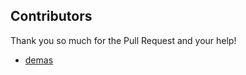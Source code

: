 ## Contributors

Thank you so much for the Pull Request and your help!

- [demas](https://github.com/demas)